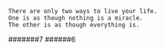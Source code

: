 ```
There are only two ways to live your life.
One is as though nothing is a miracle. 
The other is as though everything is.
```

#######7
######6
